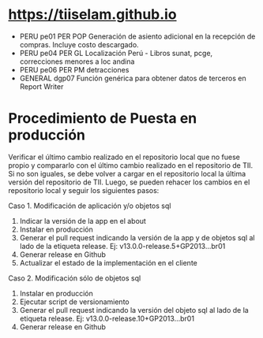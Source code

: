 # https://tiiselam.github.io

- PERU	pe01	  PER POP Generación de asiento adicional en la recepción de compras. Incluye costo descargado.
- PERU	pe04		PER GL Localización Perú - Libros sunat, pcge, correcciones menores a loc andina
- PERU	pe06		PER PM detracciones
- GENERAL dgp07 Función genérica para obtener datos de terceros en Report Writer

# Procedimiento de Puesta en producción

Verificar el último cambio realizado en el repositorio local que no fuese propio y compararlo con el último cambio realizado en el repositorio de TII.
Si no son iguales, se debe volver a cargar en el repositorio local la última versión del repositorio de TII. Luego, se pueden rehacer los cambios en el repositorio local y seguir los siguientes pasos:

Caso 1. Modificación de aplicación y/o objetos sql
1. Indicar la versión de la app en el about
2. Instalar en producción
3. Generar el pull request indicando la versión de la app y de objetos sql al lado de la etiqueta release. Ej: v13.0.0-release.5+GP2013...br01
4. Generar release en Github
5. Actualizar el estado de la implementación en el cliente

Caso 2. Modificación sólo de objetos sql
1. Instalar en producción
2. Ejecutar script de versionamiento
3. Generar el pull request indicando la versión del objeto sql al lado de la etiqueta release. Ej: v13.0.0-release.10+GP2013...br01
4. Generar release en Github

